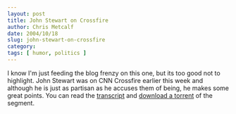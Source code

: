 ```yaml
---
layout: post
title: John Stewart on Crossfire
author: Chris Metcalf
date: 2004/10/18
slug: john-stewart-on-crossfire
category: 
tags: [ humor, politics ]
---
```


I know I'm just feeding the blog frenzy on this one, but its too good not to highlight.
John Stewart was on CNN Crossfire earlier this week and although he is just as partisan as he accuses them of being, he makes some great points. You can read the <a href="http://transcripts.cnn.com/TRANSCRIPTS/0410/15/cf.01.html">transcript</a> and <a href="http://bitflood.org:8080/?file=791b2f5d95a54d1381b85f271b51f71e73964185">download a torrent</a> of the segment.
